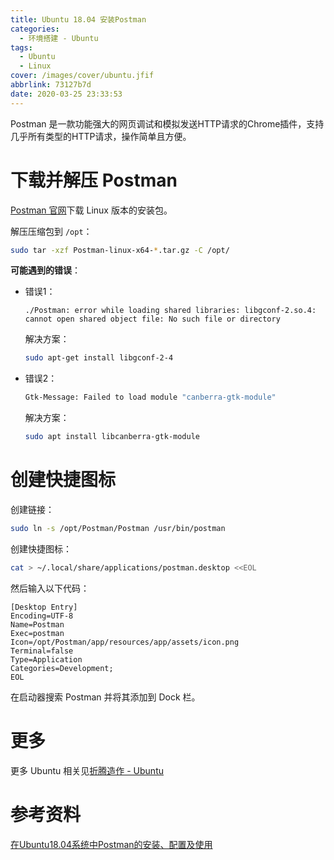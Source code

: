 ```yaml
---
title: Ubuntu 18.04 安装Postman
categories:
  - 环境搭建 - Ubuntu
tags:
  - Ubuntu
  - Linux
cover: /images/cover/ubuntu.jfif
abbrlink: 73127b7d
date: 2020-03-25 23:33:53
---
```



Postman 是一款功能强大的网页调试和模拟发送HTTP请求的Chrome插件，支持几乎所有类型的HTTP请求，操作简单且方便。

# 下载并解压 Postman

[Postman 官网](https://www.postman.com/downloads/)下载 Linux 版本的安装包。

解压压缩包到 `/opt`：

```bash
sudo tar -xzf Postman-linux-x64-*.tar.gz -C /opt/
```

**可能遇到的错误**：

- 错误1：
  
    ```bahs
    ./Postman: error while loading shared libraries: libgconf-2.so.4: cannot open shared object file: No such file or directory
    ```

    解决方案：
    
    ```bash
    sudo apt-get install libgconf-2-4
    ```

- 错误2：
  
    ```bash
    Gtk-Message: Failed to load module "canberra-gtk-module"
    ```

    解决方案：
    
    ```bash
    sudo apt install libcanberra-gtk-module
    ```

# 创建快捷图标

创建链接：

```bash
sudo ln -s /opt/Postman/Postman /usr/bin/postman
```

创建快捷图标：

```bash
cat > ~/.local/share/applications/postman.desktop <<EOL
```

然后输入以下代码：

```
[Desktop Entry]
Encoding=UTF-8
Name=Postman
Exec=postman
Icon=/opt/Postman/app/resources/app/assets/icon.png
Terminal=false
Type=Application
Categories=Development;
EOL
```

在启动器搜索 Postman 并将其添加到 Dock 栏。

# 更多

更多 Ubuntu 相关见[折腾造作 - Ubuntu](/categories/折腾造作-Ubuntu/)

# 参考资料

[在Ubuntu18.04系统中Postman的安装、配置及使用](https://ywnz.com/linuxjc/3158.html)